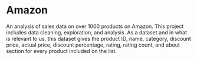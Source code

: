 # Amazon
An analysis of sales data on over 1000 products on Amazon. This project includes data cleaning, exploration, and analysis. As a dataset and in what is relevant to us, this dataset gives the
product ID, name, category, discount price, actual price, discount percentage, rating, rating count, and about section for every product included on the list.
